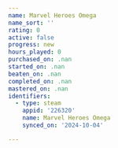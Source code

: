 ```yaml
---
name: Marvel Heroes Omega
name_sort: ''
rating: 0
active: false
progress: new
hours_played: 0
purchased_on: .nan
started_on: .nan
beaten_on: .nan
completed_on: .nan
mastered_on: .nan
identifiers:
  - type: steam
    appid: '226320'
    name: Marvel Heroes Omega
    synced_on: '2024-10-04'

---
```

